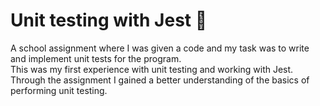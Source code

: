 # Unit testing with Jest 🧪 

A school assignment where I was given a code and my task was to write and implement unit tests for the program.  
This was my first experience with unit testing and working with Jest.  
Through the assignment I gained a better understanding of the basics of performing unit testing.

